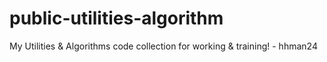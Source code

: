 # public-utilities-algorithm
My Utilities &amp; Algorithms code collection for working &amp; training! - hhman24
